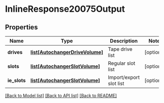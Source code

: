 # InlineResponse20075Output

## Properties
Name | Type | Description | Notes
------------ | ------------- | ------------- | -------------
**drives** | [**list[AutochangerDriveVolume]**](AutochangerDriveVolume.md) | Tape drive list | [optional] 
**slots** | [**list[AutochangerSlotVolume]**](AutochangerSlotVolume.md) | Regular slot list | [optional] 
**ie_slots** | [**list[AutochangerSlotVolume]**](AutochangerSlotVolume.md) | Import/export slot list | [optional] 

[[Back to Model list]](../README.md#documentation-for-models) [[Back to API list]](../README.md#documentation-for-api-endpoints) [[Back to README]](../README.md)

